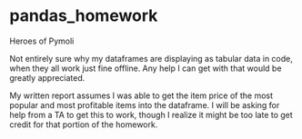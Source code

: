 # pandas_homework
Heroes of Pymoli

Not entirely sure why my dataframes are displaying as tabular data in code, when they all work just fine offline. Any help I can get with that would be greatly appreciated. 

My written report assumes I was able to get the item price of the most popular and most profitable items into the dataframe. I will be asking for help from a TA to get this to work, though I realize it might be too late to get credit for that portion of the homework. 
